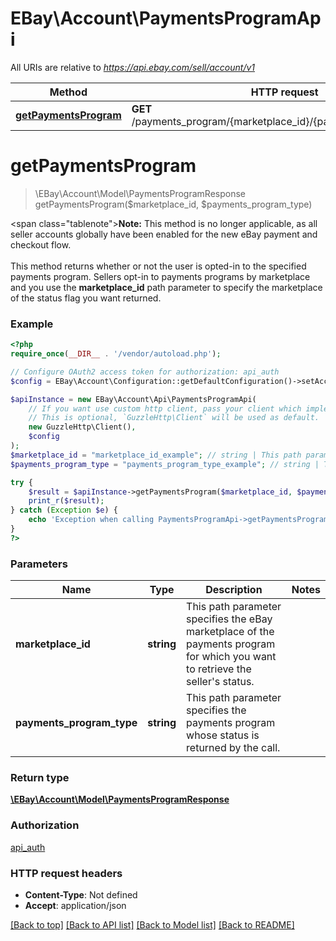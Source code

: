 # EBay\Account\PaymentsProgramApi

All URIs are relative to *https://api.ebay.com/sell/account/v1*

Method | HTTP request | Description
------------- | ------------- | -------------
[**getPaymentsProgram**](PaymentsProgramApi.md#getpaymentsprogram) | **GET** /payments_program/{marketplace_id}/{payments_program_type} | 

# **getPaymentsProgram**
> \EBay\Account\Model\PaymentsProgramResponse getPaymentsProgram($marketplace_id, $payments_program_type)



<span class=\"tablenote\"><b>Note:</b> This method is no longer applicable, as all seller accounts globally have been enabled for the new eBay payment and checkout flow.</span><br/><br/>This method returns whether or not the user is opted-in to the specified payments program. Sellers opt-in to payments programs by marketplace and you use the <b>marketplace_id</b> path parameter to specify the marketplace of the status flag you want returned.

### Example
```php
<?php
require_once(__DIR__ . '/vendor/autoload.php');

// Configure OAuth2 access token for authorization: api_auth
$config = EBay\Account\Configuration::getDefaultConfiguration()->setAccessToken('YOUR_ACCESS_TOKEN');

$apiInstance = new EBay\Account\Api\PaymentsProgramApi(
    // If you want use custom http client, pass your client which implements `GuzzleHttp\ClientInterface`.
    // This is optional, `GuzzleHttp\Client` will be used as default.
    new GuzzleHttp\Client(),
    $config
);
$marketplace_id = "marketplace_id_example"; // string | This path parameter specifies the eBay marketplace of the payments program for which you want to retrieve the seller's status.
$payments_program_type = "payments_program_type_example"; // string | This path parameter specifies the payments program whose status is returned by the call.

try {
    $result = $apiInstance->getPaymentsProgram($marketplace_id, $payments_program_type);
    print_r($result);
} catch (Exception $e) {
    echo 'Exception when calling PaymentsProgramApi->getPaymentsProgram: ', $e->getMessage(), PHP_EOL;
}
?>
```

### Parameters

Name | Type | Description  | Notes
------------- | ------------- | ------------- | -------------
 **marketplace_id** | **string**| This path parameter specifies the eBay marketplace of the payments program for which you want to retrieve the seller&#x27;s status. |
 **payments_program_type** | **string**| This path parameter specifies the payments program whose status is returned by the call. |

### Return type

[**\EBay\Account\Model\PaymentsProgramResponse**](../Model/PaymentsProgramResponse.md)

### Authorization

[api_auth](../../README.md#api_auth)

### HTTP request headers

 - **Content-Type**: Not defined
 - **Accept**: application/json

[[Back to top]](#) [[Back to API list]](../../README.md#documentation-for-api-endpoints) [[Back to Model list]](../../README.md#documentation-for-models) [[Back to README]](../../README.md)

